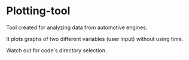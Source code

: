 # Plotting-tool

Tool created for analyzing data from automotive engines.

It plots graphs of two different variables (user input) without using time.

Watch out for code's directory selection.
